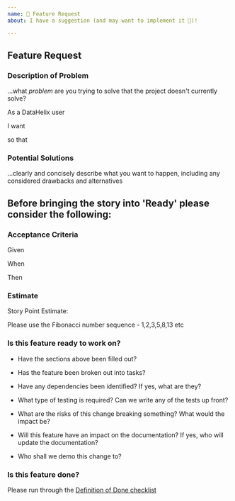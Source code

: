 ```yaml
---
name: 🚀 Feature Request
about: I have a suggestion (and may want to implement it 🙂)!

---
```


## Feature Request

### Description of Problem

...what *problem* are you trying to solve that the project doesn't currently solve?

As a DataHelix user

I want 

so that 

### Potential Solutions

...clearly and concisely describe what you want to happen, including any considered drawbacks and alternatives

## Before bringing the story into 'Ready' please consider the following:

### Acceptance Criteria

Given  

When 

Then

### Estimate

Story Point Estimate: 

Please use the Fibonacci number sequence - 1,2,3,5,8,13 etc 

### Is this feature ready to work on?

* Have the sections above been filled out?

* Has the feature been broken out into tasks?

* Have any dependencies been identified? If yes, what are they?

* What type of testing is required? Can we write any of the tests up front?

* What are the risks of this change breaking something? What would the impact be?

* Will this feature have an impact on the documentation? If yes, who will update the documentation?

* Who shall we demo this change to?

### Is this feature done?

Please run through the [Definition of Done checklist](..docs/developer/DefinitionOfDone.md)
